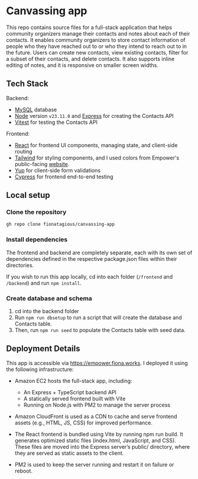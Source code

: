 # Canvassing app

This repo contains source files for a full-stack application that helps community organizers manage their contacts and notes about each of their contacts. It enables community organizers to store contact information of people who they have reached out to or who they intend to reach out to in the future. Users can create new contacts, view existing contacts, filter for a subset of their contacts, and delete contacts. It also supports inline editing of notes, and it is responsive on smaller screen widths.

## Tech Stack

Backend:

- [MySQL](https://www.mysql.com/) database
- [Node](https://nodejs.org/en) version `v23.11.0` and [Express](https://expressjs.com/) for creating the Contacts API
- [Vitest](https://vitest.dev/) for testing the Contacts API

Frontend:

- [React](https://react.dev/) for frontend UI components, managing state, and client-side routing
- [Tailwind](https://tailwindcss.com/) for styling components, and I used colors from Empower's public-facing [website](https://empowerproject.us/).
- [Yup](https://github.com/jquense/yup) for client-side form validations
- [Cypress](https://docs.cypress.io) for frontend end-to-end testing

## Local setup

### Clone the repository

```bash
gh repo clone fionatagious/canvassing-app
```

### Install dependencies

The frontend and backend are completely separate, each with its own set of dependencies defined in the respective package.json files within their directories.

If you wish to run this app locally, cd into each folder (`/frontend` and `/backend`) and run `npm install`.

### Create database and schema

1. cd into the backend folder
2. Run `npm run dbsetup` to run a script that will create the database and Contacts table.
3. Then, run `npm run seed` to populate the Contacts table with seed data.

## Deployment Details

This app is accessible via https://empower.fiona.works. I deployed it using the following infrastructure:

- Amazon EC2 hosts the full-stack app, including:

  - An Express + TypeScript backend API
  - A statically served frontend built with Vite
  - Running on Node.js with PM2 to manage the server process

- Amazon CloudFront is used as a CDN to cache and serve frontend assets (e.g., HTML, JS, CSS) for improved performance.

- The React frontend is bundled using Vite by running npm run build. It generates optimized static files (index.html, JavaScript, and CSS). These files are moved into the Express server’s public/ directory, where they are served as static assets to the client.

- PM2 is used to keep the server running and restart it on failure or reboot.
